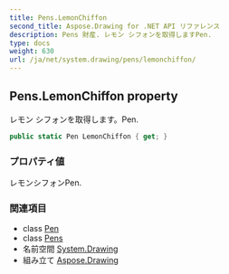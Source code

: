 ```yaml
---
title: Pens.LemonChiffon
second_title: Aspose.Drawing for .NET API リファレンス
description: Pens 財産. レモン シフォンを取得しますPen.
type: docs
weight: 630
url: /ja/net/system.drawing/pens/lemonchiffon/
---
```

## Pens.LemonChiffon property

レモン シフォンを取得します。Pen.

```csharp
public static Pen LemonChiffon { get; }
```

### プロパティ値

レモンシフォンPen.

### 関連項目

* class [Pen](../../pen/)
* class [Pens](../)
* 名前空間 [System.Drawing](../../pens/)
* 組み立て [Aspose.Drawing](../../../)


